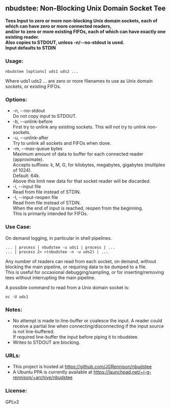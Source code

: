 ## nbudstee: Non-Blocking Unix Domain Socket Tee

**Tees Input to zero or more non-blocking Unix domain sockets, each of which can have zero or more connected readers,**  
**and/or to zero or more existing FIFOs, each of which can have exactly one existing reader.**  
**Also copies to STDOUT, unless -n/--no-stdout is used.**  
**Input defaults to STDIN**  

### Usage:

    nbudstee [options] uds1 uds2 ...

Where uds1 uds2 ... are zero or more filenames to use as Unix domain sockets, or existing FIFOs.

### Options:
* -n, --no-stdout  
  Do not copy input to STDOUT.  
* -b, --unlink-before  
  First try to unlink any existing sockets. This will not try to unlink non-sockets.  
* -u, --unlink-after  
  Try to unlink all sockets and FIFOs when done.  
* -m, --max-queue bytes  
  Maximum amount of data to buffer for each connected reader (approximate).  
  Accepts suffixes: k, M, G, for kilobytes, megabytes, gigabytes (multiples of 1024).  
  Default: 64k.  
  Above this limit new data for that socket reader will be discarded.  
* -i, --input file  
  Read from file instead of STDIN.  
* -I, --input-reopen file  
  Read from file instead of STDIN.  
  When the end of input is reached, reopen from the beginning.  
  This is primarily intended for FIFOs.  

### Use Case:
On demand logging, in particular in shell pipelines.

    ... | process | nbudstee -u uds1 | process | ...
    ... | process 2> >(nbudstee -n -u uds2) | ...

Any number of readers can read from each socket, on demand, without blocking the main pipeline, or requiring data to be dumped to a file.  
This is useful for occasional debugging/sampling, or for inserting/removing tees without interrupting the main pipeline.

A possible command to read from a Unix domain socket is:

    nc -U uds1

### Notes:
* No attempt is made to line-buffer or coalesce the input.
  A reader could receive a partial line when connecting/disconnecting if the input source is not line-buffered.  
  If required line-buffer the input before piping it to nbudstee.
* Writes to STDOUT are blocking.


### URLs:
* This project is hosted at https://github.com/JGRennison/nbudstee
* A Ubuntu PPA is currently available at https://launchpad.net/~j-g-rennison/+archive/nbudstee

### License:
GPLv2
